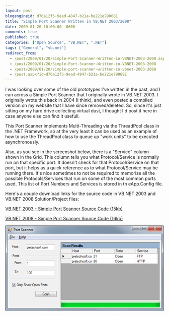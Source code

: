 ```yaml
---
layout: post
blogengineid: d76a12f5-9ead-4847-b21a-be221e790681
title: "Simple Port Scanner Written in VB.NET 2003/2008"
date: 2009-01-20 18:00:00 -0600
comments: true
published: true
categories: ["Open Source", "VB.NET", ".NET"]
tags: ["General", "vb.net"]
redirect_from: 
  - /post/2009/01/20/Simple-Port-Scanner-Written-in-VBNET-2003-2008.aspx
  - /post/2009/01/20/Simple-Port-Scanner-Written-in-VBNET-2003-2008
  - /post/2009/01/20/simple-port-scanner-written-in-vbnet-2003-2008
  - /post.aspx?id=d76a12f5-9ead-4847-b21a-be221e790681
---
```

<!-- more -->


I was looking over some of the old prototypes I&#39;ve written in the past, and I can across a Simple Port Scanner that I originally wrote in VB.NET 2003. I originally wrote this back in 2004 (I think), and even posted a compiled version on my website that I have since removed/deleted. So, since it&#39;s just sitting on my hard drive collecting virtual dust, I thought I&#39;d post it here in case anyone else can find it usefull. 



This Port Scanner implements Multi-Threading via the ThreadPool class in the .NET Framework, so at the very least it can be used as an example of how to use the ThreadPool class to queue up &quot;work units&quot; to be executed asynchronously. 



Also, as you see in the screenshot below, there is a &quot;Service&quot; column shown in the Grid. This column tells you what Protocol/Service is normally run on that specific port. It doesn&#39;t check for that Protocol/Service on that port, but it helps as a quick reference as to what Protocol/Service may be running there. It&#39;s nice sometimes to not be required to memorize all the possible Protocols/Services that run on some of the most common ports used. This list of Port Numbers and Services is stored in th eApp.Config file. 



Here&#39;s a couple download links for the source code in VB.NET 2003 and VB.NET 2008 Solution/Project files: 



<a href="/files/VBdotNet_PortScanner_VS2003.zip">VB.NET 2003 - Simple Port Scanner Source Code (15kb)</a> 

<a href="/files/VBdotNET_PortScanner_VS2008.zip">VB.NET 2008 - Simple Port Scanner Source Code (16kb)</a> 


<img src="/files/VBdotNet_SimplePortScanner.png" alt="" /> 

